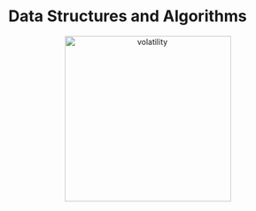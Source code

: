 # Data Structures and Algorithms


<p align="center">
  <img src="https://github.com/mariyaveleva16/Differential-equations-and-applications/blob/main/g94206.png" height="300" alt="volatility">
</p>
